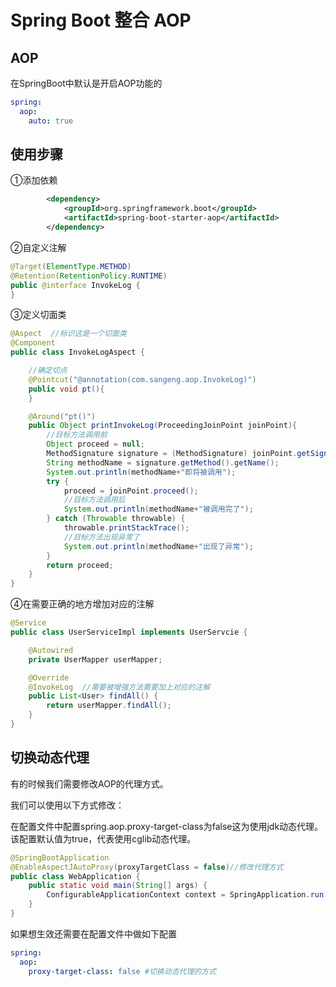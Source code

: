 # Spring Boot 整合 AOP
## AOP

在SpringBoot中默认是开启AOP功能的

~~~~yml
spring:
  aop:
    auto: true
~~~~



## 使用步骤

①添加依赖

~~~~xml
        <dependency>
            <groupId>org.springframework.boot</groupId>
            <artifactId>spring-boot-starter-aop</artifactId>
        </dependency>
~~~~

②自定义注解

~~~~java
@Target(ElementType.METHOD)
@Retention(RetentionPolicy.RUNTIME)
public @interface InvokeLog {
}

~~~~

③定义切面类

~~~~java
@Aspect  //标识这是一个切面类
@Component
public class InvokeLogAspect {

    //确定切点
    @Pointcut("@annotation(com.sangeng.aop.InvokeLog)")
    public void pt(){
    }

    @Around("pt()")
    public Object printInvokeLog(ProceedingJoinPoint joinPoint){
        //目标方法调用前
        Object proceed = null;
        MethodSignature signature = (MethodSignature) joinPoint.getSignature();
        String methodName = signature.getMethod().getName();
        System.out.println(methodName+"即将被调用");
        try {
            proceed = joinPoint.proceed();
            //目标方法调用后
            System.out.println(methodName+"被调用完了");
        } catch (Throwable throwable) {
            throwable.printStackTrace();
            //目标方法出现异常了
            System.out.println(methodName+"出现了异常");
        }
        return proceed;
    }
}

~~~~

④在需要正确的地方增加对应的注解

~~~~Java
@Service
public class UserServiceImpl implements UserServcie {

    @Autowired
    private UserMapper userMapper;

    @Override
    @InvokeLog  //需要被增强方法需要加上对应的注解
    public List<User> findAll() {
        return userMapper.findAll();
    }
}
~~~~





## 切换动态代理

有的时候我们需要修改AOP的代理方式。

我们可以使用以下方式修改：

在配置文件中配置spring.aop.proxy-target-class为false这为使用jdk动态代理。该配置默认值为true，代表使用cglib动态代理。

~~~~java
@SpringBootApplication
@EnableAspectJAutoProxy(proxyTargetClass = false)//修改代理方式
public class WebApplication {
    public static void main(String[] args) {
        ConfigurableApplicationContext context = SpringApplication.run(WebApplication.class, args);
    }
}
~~~~

如果想生效还需要在配置文件中做如下配置

~~~~yml
spring:
  aop:
    proxy-target-class: false #切换动态代理的方式
~~~~



<br><br><br>

